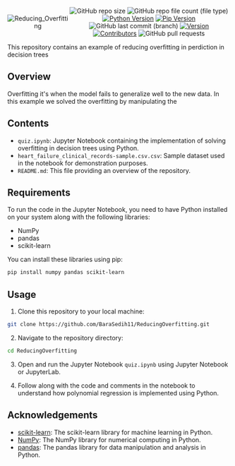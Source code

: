 <div style="display:flex; justify-content: center; align-items: center ; height" 100vh" align=center>

![Reducing_Overfitting](https://github.com/BaraSedih11/ReducingOverfitting/assets/98843912/a55bce4b-223a-4c62-9a32-b2c78ee1abb1)

   ![GitHub repo size](https://img.shields.io/github/repo-size/BaraSedih11/ReducingOverfitting) ![GitHub repo file count (file type)](https://img.shields.io/github/directory-file-count/BaraSedih11/ReducingOverfitting) [![Python Version](https://img.shields.io/badge/python-3.8-blue)](https://www.python.org/downloads/release/python-380/)
[![Pip Version](https://img.shields.io/badge/pip-21.0-orange)](https://pypi.org/project/pip/21.0/)
 ![GitHub last commit (branch)](https://img.shields.io/github/last-commit/BaraSedih11/ReducingOverfitting/main)
[![Version](https://img.shields.io/badge/version-v1.0.0-blue)](https://github.com/BaraSedih11/ReducingOverfitting/releases/tag/v1.0.0)
[![Contributors](https://img.shields.io/github/contributors/BaraSedih11/ReducingOverfitting)](https://github.com/BaraSedih11/ReducingOverfitting/graphs/contributors)
![GitHub pull requests](https://img.shields.io/github/issues-pr-raw/BaraSedih11/ReducingOverfitting)
<!-- ![GitHub issues](https://img.shields.io/github/issues-raw/BaraSedih11/Bookstore)  -->
</div>
This repository contains an example of reducing overfitting in perdiction in decision trees

## Overview

Overfitting it's when the model fails to generalize well to the new data. In this example we solved the overfitting by manipulating the 

## Contents

- `quiz.ipynb`: Jupyter Notebook containing the implementation of solving overfitting in decision trees using Python.
- `heart_failure_clinical_records-sample.csv.csv`: Sample dataset used in the notebook for demonstration purposes.
- `README.md`: This file providing an overview of the repository.

## Requirements

To run the code in the Jupyter Notebook, you need to have Python installed on your system along with the following libraries:

- NumPy
- pandas
- scikit-learn

You can install these libraries using pip:

```bash
pip install numpy pandas scikit-learn
```


## Usage

1. Clone this repository to your local machine:

```bash
git clone https://github.com/BaraSedih11/ReducingOverfitting.git
```

2. Navigate to the repository directory:

```bash
cd ReducingOverfitting
```

3. Open and run the Jupyter Notebook `quiz.ipynb` using Jupyter Notebook or JupyterLab.

4. Follow along with the code and comments in the notebook to understand how polynomial regression is implemented using Python.

## Acknowledgements

- [scikit-learn](https://scikit-learn.org/): The scikit-learn library for machine learning in Python.
- [NumPy](https://numpy.org/): The NumPy library for numerical computing in Python.
- [pandas](https://pandas.pydata.org/): The pandas library for data manipulation and analysis in Python.
